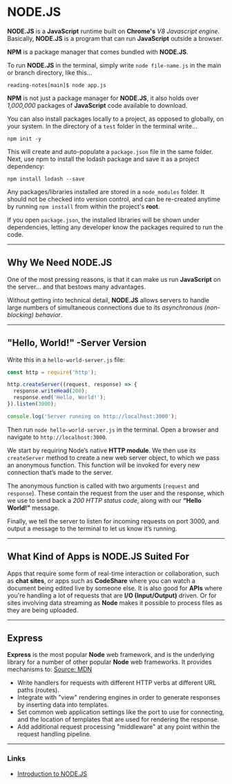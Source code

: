 # NODE.JS

**NODE.JS** is a **JavaScript** runtime built on **Chrome's** *V8 Javascript engine*. Basically, **NODE.JS** is a program that can run **JavaScript** outside a browser.

**NPM** is a package manager that comes bundled with **NODE.JS**.

To run **NODE.JS** in the terminal, simply write `node file-name.js` in the main or branch directory, like this...
```
reading-notes[main]$ node app.js
```

**NPM** is not just a package manager for **NODE.JS**, it also holds over *1,000,000* packages of **JavaScript** code available to download.

You can also install packages locally to a project, as opposed to globally, on your system. In the directory of a `test` folder in the terminal write...
```
npm init -y
```
This will create and auto-populate a `package.json` file in the same folder. Next, use npm to install the lodash package and save it as a project dependency: 
```
npm install lodash --save
```
Any packages/libraries installed are stored in a `node_modules` folder. It should not be checked into version control, and can be re-created anytime by running `npm install` from within the project's **root**.

If you open `package.json`, the installed libraries will be shown under dependencies, letting any developer know the packages required to run the code.

---

## Why We Need NODE.JS

One of the most pressing reasons, is that it can make us run **JavaScript** on the server... and that bestows many advantages.

Without getting into technical detail, **NODE.JS** allows servers to handle large numbers of simultaneous connections due to its *asynchronous (non-blocking) behavior*.

---

## "Hello, World!" -Server Version

Write this in a `hello-world-server.js` file:
```javascript
const http = require('http');

http.createServer((request, response) => {
  response.writeHead(200);
  response.end('Hello, World!');
}).listen(3000);

console.log('Server running on http://localhost:3000');
```
Then run `node hello-world-server.js` in the terminal. Open a browser and navigate to `http://localhost:3000`.

We start by requiring Node’s native **HTTP module**. We then use its `createServer` method to create a new web server object, to which we pass an anonymous function. This function will be invoked for every new connection that’s made to the server.

The anonymous function is called with two arguments (`request` and `response`). These contain the request from the user and the response, which we use to send back a *200 HTTP status code*, along with our **“Hello World!”** message.

Finally, we tell the server to listen for incoming requests on port 3000, and output a message to the terminal to let us know it’s running.

---

## What Kind of Apps is NODE.JS Suited For

Apps that require some form of real-time interaction or collaboration, such as **chat sites**, or apps such as **CodeShare** where you can watch a document being edited live by someone else. It is also good for **APIs** where you're handling a lot of requests that are **I/O (Input/Output)** driven. Or for sites involving data streaming as **Node** makes it possible to process files as they are being uploaded.

---

## Express

**Express** is the most popular **Node** web framework, and is the underlying library for a number of other popular **Node** web frameworks. It provides mechanisms to: [Source: MDN](https://developer.mozilla.org/en-US/docs/Learn/Server-side/Express_Nodejs/Introduction)
- Write handlers for requests with different HTTP verbs at different URL paths (routes).
- Integrate with "view" rendering engines in order to generate responses by inserting data into templates.
- Set common web application settings like the port to use for connecting, and the location of templates that are used for rendering the response.
- Add additional request processing "middleware" at any point within the request handling pipeline.

---

### Links

- [Introduction to NODE.JS](https://www.sitepoint.com/an-introduction-to-node-js/)